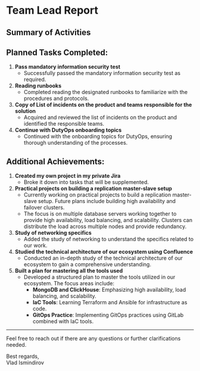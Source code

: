 # Team Lead Report

## Summary of Activities 

## Planned Tasks Completed:
1. **Pass mandatory information security test**
   - Successfully passed the mandatory information security test as required.
2. **Reading runbooks**
   - Completed reading the designated runbooks to familiarize with the procedures and protocols.
3. **Copy of List of incidents on the product and teams responsible for the solution**
   - Acquired and reviewed the list of incidents on the product and identified the responsible teams.
4. **Continue with DutyOps onboarding topics**
   - Continued with the onboarding topics for DutyOps, ensuring thorough understanding of the processes.

## Additional Achievements:
1. **Created my own project in my private Jira**
   - Broke it down into tasks that will be supplemented.
2. **Practical projects on building a replication master-slave setup**
   - Currently working on practical projects to build a replication master-slave setup. Future plans include building high availability and failover clusters.
   - The focus is on multiple database servers working together to provide high availability, load balancing, and scalability. Clusters can distribute the load across multiple nodes and provide redundancy.
3. **Study of networking specifics**
   - Added the study of networking to understand the specifics related to our work.
4. **Studied the technical architecture of our ecosystem using Confluence**
   - Conducted an in-depth study of the technical architecture of our ecosystem to gain a comprehensive understanding.
5. **Built a plan for mastering all the tools used**
   - Developed a structured plan to master the tools utilized in our ecosystem. The focus areas include:
     - **MongoDB and ClickHouse**: Emphasizing high availability, load balancing, and scalability.
     - **IaC Tools**: Learning Terraform and Ansible for infrastructure as code.
     - **GitOps Practice**: Implementing GitOps practices using GitLab combined with IaC tools.

---

Feel free to reach out if there are any questions or further clarifications needed.

Best regards,  
Vlad Ismindirov